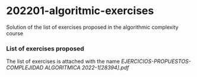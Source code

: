 # 202201-algoritmic-exercises
Solution of the list of exercises proposed in the algorithmic complexity course

### List of exercises proposed
The list of exercises is attached with the name *EJERCICIOS-PROPUESTOS-COMPLEJIDAD ALGORITMICA 2022-1[28394].pdf*
